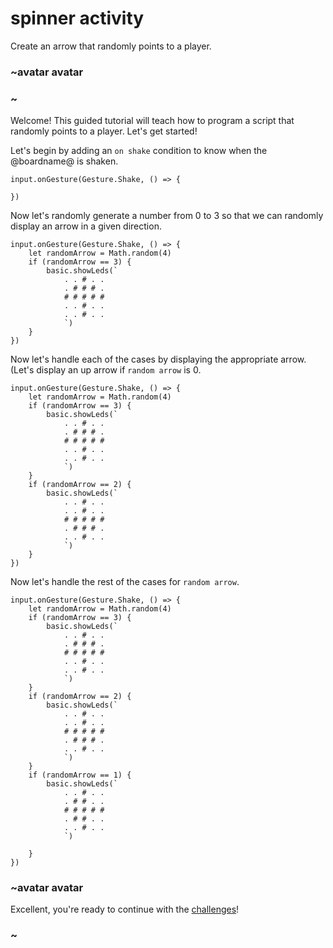 # spinner activity

Create an arrow that randomly points to a player. 

### ~avatar avatar



### ~

Welcome! This guided tutorial will teach how to program a script that randomly points to a player. Let's get started!

Let's begin by adding an `on shake` condition to know when the @boardname@ is shaken.

```blocks
input.onGesture(Gesture.Shake, () => {
    
})
```

Now let's randomly generate a number from 0 to 3 so that we can randomly display an arrow in a given direction.

```blocks
input.onGesture(Gesture.Shake, () => {
    let randomArrow = Math.random(4)
    if (randomArrow == 3) {
        basic.showLeds(`
            . . # . .
            . # # # .
            # # # # #
            . . # . .
            . . # . .
            `)
    }
})
```



Now let's handle each of the cases by displaying the appropriate arrow. (Let's display an up arrow if `random arrow` is 0.

```blocks
input.onGesture(Gesture.Shake, () => {
    let randomArrow = Math.random(4)
    if (randomArrow == 3) {
        basic.showLeds(`
            . . # . .
            . # # # .
            # # # # #
            . . # . .
            . . # . .
            `)
    }
    if (randomArrow == 2) {
        basic.showLeds(`
            . . # . .
            . . # . .
            # # # # #
            . # # # .
            . . # . .
            `)
    }
})
```


Now let's handle the rest of the cases for `random arrow`.


```blocks
input.onGesture(Gesture.Shake, () => {
    let randomArrow = Math.random(4)
    if (randomArrow == 3) {
        basic.showLeds(`
            . . # . .
            . # # # .
            # # # # #
            . . # . .
            . . # . .
            `)
    }
    if (randomArrow == 2) {
        basic.showLeds(`
            . . # . .
            . . # . .
            # # # # #
            . # # # .
            . . # . .
            `)
    }
    if (randomArrow == 1) {
        basic.showLeds(`
            . . # . .
            . # # . .
            # # # # #
            . # # . .
            . . # . .
            `)

    }
})
```


### ~avatar avatar

Excellent, you're ready to continue with the [challenges](/lessons/spinner/challenges)!

### ~

